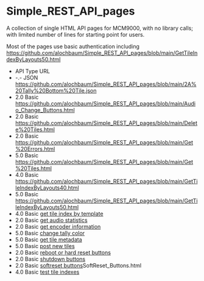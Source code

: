 # Simple_REST_API_pages
A collection of single HTML API pages for MCM9000, with no library calls; with limited number of lines for starting point for users.

Most of the pages use basic authentication including https://github.com/alochbaum/Simple_REST_API_pages/blob/main/GetTileIndexByLayouts50.html

* API Type URL
* -.- JSON   https://github.com/alochbaum/Simple_REST_API_pages/blob/main/2A%20Tally%20Bottom%20Tile.json
* 2.0 Basic  https://github.com/alochbaum/Simple_REST_API_pages/blob/main/Audio_Change_Buttons.html
* 2.0 Basic  https://github.com/alochbaum/Simple_REST_API_pages/blob/main/Delete%20Tiles.html
* 2.0 Basic  https://github.com/alochbaum/Simple_REST_API_pages/blob/main/Get%20Errors.html
* 5.0 Basic  https://github.com/alochbaum/Simple_REST_API_pages/blob/main/Get%20Tiles.html
* 4.0 Basic  https://github.com/alochbaum/Simple_REST_API_pages/blob/main/GetTileIndexByLayouts40.html
* 5.0 Basic  https://github.com/alochbaum/Simple_REST_API_pages/blob/main/GetTileIndexByLayouts50.html
* 4.0 Basic  [get tile index by template](https://github.com/alochbaum/Simple_REST_API_pages/blob/main/GetTileIndexByTemplate40.html)
* 2.0 Basic  [get audio statistics](https://github.com/alochbaum/Simple_REST_API_pages/blob/main/Get_Audio_Statistics.html)
* 2.0 Basic  [get encoder information](https://github.com/alochbaum/Simple_REST_API_pages/blob/main/Get_Encoder_Info.html)
* 5.0 Basic  [change tally color](https://github.com/alochbaum/Simple_REST_API_pages/blob/main/MCM%20API%20Example%20to%20Change%20Tally%20Color.html)
* 5.0 Basic  [get tile metadata](https://github.com/alochbaum/Simple_REST_API_pages/blob/main/MCM9000%20API%20Call%20to%20Get%20Tile%20Metadata.html)
* 5.0 Basic  [post new tiles](https://github.com/alochbaum/Simple_REST_API_pages/blob/main/Post%20New%20Tiles.html)
* 2.0 Basic  [reboot or hard reset buttons](https://github.com/alochbaum/Simple_REST_API_pages/blob/main/Reboot_or_hardReset_Buttons.html)
* 2.0 Basic  [shutdown buttons](https://github.com/alochbaum/Simple_REST_API_pages/blob/main/)
* 2.0 Basic  [softreset buttons](https://github.com/alochbaum/Simple_REST_API_pages/blob/main/)SoftReset_Buttons.html
* 4.0 Basic  [test tile indexes](https://github.com/alochbaum/Simple_REST_API_pages/blob/main/TestTileIndexs.html)